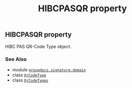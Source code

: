 ﻿---
title: HIBCPASQR property
second_title: GroupDocs.Signature for Python via .NET API References
description: 
type: docs
url: /python-net/groupdocs.signature.domain/qrcodetypes/hibcpasqr/
is_root: false
weight: 140
---

## HIBCPASQR property


HIBC PAS QR-Code Type object.

### See Also
* module [`groupdocs.signature.domain`](../../)
* class [`QrCodeType`](/signature/python-net/groupdocs.signature.domain/qrcodetype)
* class [`QrCodeTypes`](/signature/python-net/groupdocs.signature.domain/qrcodetypes)
